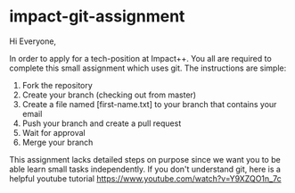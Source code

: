 # impact-git-assignment

Hi Everyone,

In order to apply for a tech-position at Impact++. You all are required to complete this small assignment which uses git.
The instructions are simple:

1) Fork the repository
2) Create your branch (checking out from master)
3) Create a file named [first-name.txt] to your branch that contains your email
5) Push your branch and create a pull request
6) Wait for approval
8) Merge your branch

This assignment lacks detailed steps on purpose since we want you to be able learn small tasks independently. If you don't understand git, here is a helpful youtube tutorial https://www.youtube.com/watch?v=Y9XZQO1n_7c





